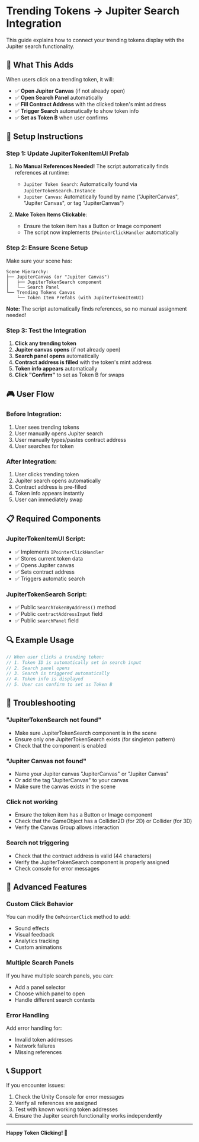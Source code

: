 # Trending Tokens → Jupiter Search Integration

This guide explains how to connect your trending tokens display with the Jupiter search functionality.

## 🎯 **What This Adds**

When users click on a trending token, it will:
- ✅ **Open Jupiter Canvas** (if not already open)
- ✅ **Open Search Panel** automatically
- ✅ **Fill Contract Address** with the clicked token's mint address
- ✅ **Trigger Search** automatically to show token info
- ✅ **Set as Token B** when user confirms

## 🔧 **Setup Instructions**

### **Step 1: Update JupiterTokenItemUI Prefab**

1. **No Manual References Needed!** The script automatically finds references at runtime:
   - `Jupiter Token Search`: Automatically found via `JupiterTokenSearch.Instance`
   - `Jupiter Canvas`: Automatically found by name ("JupiterCanvas", "Jupiter Canvas", or tag "JupiterCanvas")

2. **Make Token Items Clickable**:
   - Ensure the token item has a Button or Image component
   - The script now implements `IPointerClickHandler` automatically

### **Step 2: Ensure Scene Setup**

Make sure your scene has:

```
Scene Hierarchy:
├── JupiterCanvas (or "Jupiter Canvas")
│   ├── JupiterTokenSearch component
│   └── Search Panel
└── Trending Tokens Canvas
    └── Token Item Prefabs (with JupiterTokenItemUI)
```

**Note:** The script automatically finds references, so no manual assignment needed!

### **Step 3: Test the Integration**

1. **Click any trending token**
2. **Jupiter canvas opens** (if not already open)
3. **Search panel opens** automatically
4. **Contract address is filled** with the token's mint address
5. **Token info appears** automatically
6. **Click "Confirm"** to set as Token B for swaps

## 🎮 **User Flow**

### **Before Integration:**
1. User sees trending tokens
2. User manually opens Jupiter search
3. User manually types/pastes contract address
4. User searches for token

### **After Integration:**
1. User clicks trending token
2. Jupiter search opens automatically
3. Contract address is pre-filled
4. Token info appears instantly
5. User can immediately swap

## 📋 **Required Components**

### **JupiterTokenItemUI Script:**
- ✅ Implements `IPointerClickHandler`
- ✅ Stores current token data
- ✅ Opens Jupiter canvas
- ✅ Sets contract address
- ✅ Triggers automatic search

### **JupiterTokenSearch Script:**
- ✅ Public `SearchTokenByAddress()` method
- ✅ Public `contractAddressInput` field
- ✅ Public `searchPanel` field

## 🔍 **Example Usage**

```csharp
// When user clicks a trending token:
// 1. Token ID is automatically set in search input
// 2. Search panel opens
// 3. Search is triggered automatically
// 4. Token info is displayed
// 5. User can confirm to set as Token B
```

## 🐛 **Troubleshooting**

### **"JupiterTokenSearch not found"**
- Make sure JupiterTokenSearch component is in the scene
- Ensure only one JupiterTokenSearch exists (for singleton pattern)
- Check that the component is enabled

### **"Jupiter Canvas not found"**
- Name your Jupiter canvas "JupiterCanvas" or "Jupiter Canvas"
- Or add the tag "JupiterCanvas" to your canvas
- Make sure the canvas exists in the scene

### **Click not working**
- Ensure the token item has a Button or Image component
- Check that the GameObject has a Collider2D (for 2D) or Collider (for 3D)
- Verify the Canvas Group allows interaction

### **Search not triggering**
- Check that the contract address is valid (44 characters)
- Verify the JupiterTokenSearch component is properly assigned
- Check console for error messages

## 🚀 **Advanced Features**

### **Custom Click Behavior**
You can modify the `OnPointerClick` method to add:
- Sound effects
- Visual feedback
- Analytics tracking
- Custom animations

### **Multiple Search Panels**
If you have multiple search panels, you can:
- Add a panel selector
- Choose which panel to open
- Handle different search contexts

### **Error Handling**
Add error handling for:
- Invalid token addresses
- Network failures
- Missing references

## 📞 **Support**

If you encounter issues:
1. Check the Unity Console for error messages
2. Verify all references are assigned
3. Test with known working token addresses
4. Ensure the Jupiter search functionality works independently

---

**Happy Token Clicking! 🎉** 